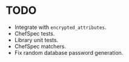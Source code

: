 TODO
====

* Integrate with `encrypted_attributes`.
* ChefSpec tests.
* Library unit tests.
* ChefSpec matchers.
* Fix random database password generation.
